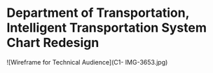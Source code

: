 # Department of Transportation, Intelligent Transportation System Chart Redesign
![Wireframe for Technical Audience](C1- IMG-3653.jpg)
